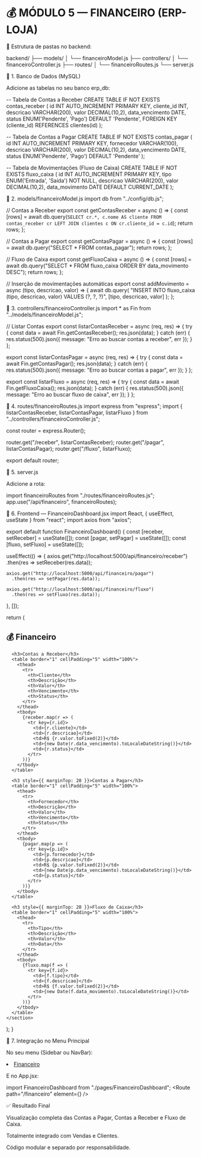 # 💰 MÓDULO 5 — FINANCEIRO (ERP-LOJA)

📂 Estrutura de pastas no backend:

backend/
├── models/
│   └── financeiroModel.js
├── controllers/
│   └── financeiroController.js
├── routes/
│   └── financeiroRoutes.js
└── server.js

🔹 1. Banco de Dados (MySQL)

Adicione as tabelas no seu banco erp_db:

-- Tabela de Contas a Receber
CREATE TABLE IF NOT EXISTS contas_receber (
  id INT AUTO_INCREMENT PRIMARY KEY,
  cliente_id INT,
  descricao VARCHAR(200),
  valor DECIMAL(10,2),
  data_vencimento DATE,
  status ENUM('Pendente', 'Pago') DEFAULT 'Pendente',
  FOREIGN KEY (cliente_id) REFERENCES clientes(id)
);

-- Tabela de Contas a Pagar
CREATE TABLE IF NOT EXISTS contas_pagar (
  id INT AUTO_INCREMENT PRIMARY KEY,
  fornecedor VARCHAR(100),
  descricao VARCHAR(200),
  valor DECIMAL(10,2),
  data_vencimento DATE,
  status ENUM('Pendente', 'Pago') DEFAULT 'Pendente'
);

-- Tabela de Movimentações (Fluxo de Caixa)
CREATE TABLE IF NOT EXISTS fluxo_caixa (
  id INT AUTO_INCREMENT PRIMARY KEY,
  tipo ENUM('Entrada', 'Saída') NOT NULL,
  descricao VARCHAR(200),
  valor DECIMAL(10,2),
  data_movimento DATE DEFAULT CURRENT_DATE
);

🔹 2. models/financeiroModel.js
import db from "../config/db.js";

// Contas a Receber
export const getContasReceber = async () => {
  const [rows] = await db.query(`
    SELECT cr.*, c.nome AS cliente
    FROM contas_receber cr
    LEFT JOIN clientes c ON cr.cliente_id = c.id
  `);
  return rows;
};

// Contas a Pagar
export const getContasPagar = async () => {
  const [rows] = await db.query("SELECT * FROM contas_pagar");
  return rows;
};

// Fluxo de Caixa
export const getFluxoCaixa = async () => {
  const [rows] = await db.query("SELECT * FROM fluxo_caixa ORDER BY data_movimento DESC");
  return rows;
};

// Inserção de movimentações automáticas
export const addMovimento = async (tipo, descricao, valor) => {
  await db.query(
    "INSERT INTO fluxo_caixa (tipo, descricao, valor) VALUES (?, ?, ?)",
    [tipo, descricao, valor]
  );
};

🔹 3. controllers/financeiroController.js
import * as Fin from "../models/financeiroModel.js";

// Listar Contas
export const listarContasReceber = async (req, res) => {
  try {
    const data = await Fin.getContasReceber();
    res.json(data);
  } catch (err) {
    res.status(500).json({ message: "Erro ao buscar contas a receber", err });
  }
};

export const listarContasPagar = async (req, res) => {
  try {
    const data = await Fin.getContasPagar();
    res.json(data);
  } catch (err) {
    res.status(500).json({ message: "Erro ao buscar contas a pagar", err });
  }
};

export const listarFluxo = async (req, res) => {
  try {
    const data = await Fin.getFluxoCaixa();
    res.json(data);
  } catch (err) {
    res.status(500).json({ message: "Erro ao buscar fluxo de caixa", err });
  }
};

🔹 4. routes/financeiroRoutes.js
import express from "express";
import { listarContasReceber, listarContasPagar, listarFluxo } from "../controllers/financeiroController.js";

const router = express.Router();

router.get("/receber", listarContasReceber);
router.get("/pagar", listarContasPagar);
router.get("/fluxo", listarFluxo);

export default router;

🔹 5. server.js

Adicione a rota:

import financeiroRoutes from "./routes/financeiroRoutes.js";
app.use("/api/financeiro", financeiroRoutes);

🔹 6. Frontend — FinanceiroDashboard.jsx
import React, { useEffect, useState } from "react";
import axios from "axios";

export default function FinanceiroDashboard() {
  const [receber, setReceber] = useState([]);
  const [pagar, setPagar] = useState([]);
  const [fluxo, setFluxo] = useState([]);

  useEffect(() => {
    axios.get("http://localhost:5000/api/financeiro/receber")
      .then(res => setReceber(res.data));

    axios.get("http://localhost:5000/api/financeiro/pagar")
      .then(res => setPagar(res.data));

    axios.get("http://localhost:5000/api/financeiro/fluxo")
      .then(res => setFluxo(res.data));
  }, []);

  return (
    <section>
      <h2>💰 Financeiro</h2>

      <h3>Contas a Receber</h3>
      <table border="1" cellPadding="5" width="100%">
        <thead>
          <tr>
            <th>Cliente</th>
            <th>Descrição</th>
            <th>Valor</th>
            <th>Vencimento</th>
            <th>Status</th>
          </tr>
        </thead>
        <tbody>
          {receber.map(r => (
            <tr key={r.id}>
              <td>{r.cliente}</td>
              <td>{r.descricao}</td>
              <td>R$ {r.valor.toFixed(2)}</td>
              <td>{new Date(r.data_vencimento).toLocaleDateString()}</td>
              <td>{r.status}</td>
            </tr>
          ))}
        </tbody>
      </table>

      <h3 style={{ marginTop: 20 }}>Contas a Pagar</h3>
      <table border="1" cellPadding="5" width="100%">
        <thead>
          <tr>
            <th>Fornecedor</th>
            <th>Descrição</th>
            <th>Valor</th>
            <th>Vencimento</th>
            <th>Status</th>
          </tr>
        </thead>
        <tbody>
          {pagar.map(p => (
            <tr key={p.id}>
              <td>{p.fornecedor}</td>
              <td>{p.descricao}</td>
              <td>R$ {p.valor.toFixed(2)}</td>
              <td>{new Date(p.data_vencimento).toLocaleDateString()}</td>
              <td>{p.status}</td>
            </tr>
          ))}
        </tbody>
      </table>

      <h3 style={{ marginTop: 20 }}>Fluxo de Caixa</h3>
      <table border="1" cellPadding="5" width="100%">
        <thead>
          <tr>
            <th>Tipo</th>
            <th>Descrição</th>
            <th>Valor</th>
            <th>Data</th>
          </tr>
        </thead>
        <tbody>
          {fluxo.map(f => (
            <tr key={f.id}>
              <td>{f.tipo}</td>
              <td>{f.descricao}</td>
              <td>R$ {f.valor.toFixed(2)}</td>
              <td>{new Date(f.data_movimento).toLocaleDateString()}</td>
            </tr>
          ))}
        </tbody>
      </table>
    </section>
  );
}

🔹 7. Integração no Menu Principal

No seu menu (Sidebar ou NavBar):

<li><a href="/financeiro">Financeiro</a></li>


E no App.jsx:

import FinanceiroDashboard from "./pages/FinanceiroDashboard";
<Route path="/financeiro" element={<FinanceiroDashboard />} />


✅ Resultado Final

Visualização completa das Contas a Pagar, Contas a Receber e Fluxo de Caixa.

Totalmente integrado com Vendas e Clientes.

Código modular e separado por responsabilidade.

